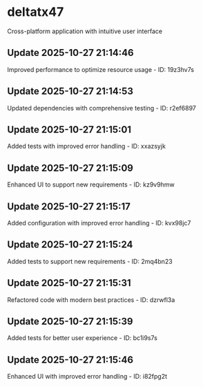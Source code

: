 # deltatx47
Cross-platform application with intuitive user interface

## Update 2025-10-27 21:14:46
Improved performance to optimize resource usage - ID: 19z3hv7s


## Update 2025-10-27 21:14:53
Updated dependencies with comprehensive testing - ID: r2ef6897


## Update 2025-10-27 21:15:01
Added tests with improved error handling - ID: xxazsyjk


## Update 2025-10-27 21:15:09
Enhanced UI to support new requirements - ID: kz9v9hmw


## Update 2025-10-27 21:15:17
Added configuration with improved error handling - ID: kvx98jc7


## Update 2025-10-27 21:15:24
Added tests to support new requirements - ID: 2mq4bn23


## Update 2025-10-27 21:15:31
Refactored code with modern best practices - ID: dzrwfl3a


## Update 2025-10-27 21:15:39
Added tests for better user experience - ID: bc1i9s7s


## Update 2025-10-27 21:15:46
Enhanced UI with improved error handling - ID: i82fpg2t

